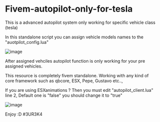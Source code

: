 # Fivem-autopilot-only-for-tesla
This is a advanced autopilot system only working for specific vehicle class (tesla)

In this standalone script you can assign vehicle models names to the "auotpilot_config.lua"

![image](https://user-images.githubusercontent.com/34080199/132726969-83f0835d-7e7b-49d7-a095-ce8182cc7cc4.png)


After assigned vehciles autopilot function is only working for your pre assigned vehicles.

This resource is completely fivem standalone.
Working with any kind of core framework such as qbcore, ESX, Pepe, Gustavo etc..,

If you are using ESXanimations ? Then you must edit "autopilot_client.lua" line 2, Default one is "false" you should change it to "true"

![image](https://user-images.githubusercontent.com/34080199/132727045-2017e4c2-7140-4926-8e7b-074babdf34e0.png)


Enjoy :D
#3UR3K4

